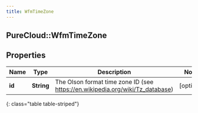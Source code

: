 ```yaml
---
title: WfmTimeZone
---
```

## PureCloud::WfmTimeZone

## Properties

|Name | Type | Description | Notes|
|------------ | ------------- | ------------- | -------------|
| **id** | **String** | The Olson format time zone ID (see https://en.wikipedia.org/wiki/Tz_database) | [optional] |
{: class="table table-striped"}


